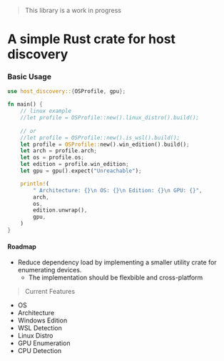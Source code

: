 > This library is a work in progress

# A simple Rust crate for host discovery

### Basic Usage
```rust
use host_discovery::{OSProfile, gpu};

fn main() {
    // linux example
    //let profile = OSProfile::new().linux_distro().build();
    
    // or
    //let profile = OSProfile::new().is_wsl().build();
    let profile = OSProfile::new().win_edition().build();
    let arch = profile.arch;
    let os = profile.os;
    let edition = profile.win_edition;
    let gpu = gpu().expect("Unreachable");

    println!(
        " Architecture: {}\n OS: {}\n Edition: {}\n GPU: {}", 
        arch,
        os,
        edition.unwrap(),
        gpu,
    )
}
```

#### Roadmap
- Reduce dependency load by implementing a smaller utility crate for enumerating devices.
    - The implementation should be flexbible and cross-platform 

> Current Features

- OS
- Architecture
- Windows Edition
- WSL Detection
- Linux Distro
- GPU Enumeration
- CPU Detection

